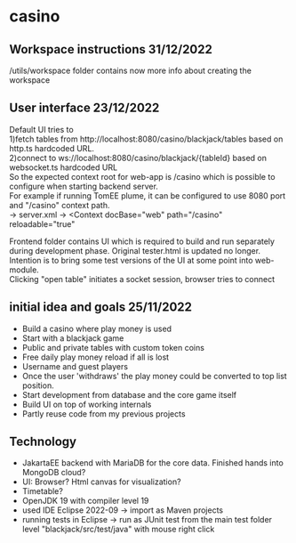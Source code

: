 # casino

## Workspace instructions 31/12/2022 <br>
/utils/workspace folder contains now more info about creating the workspace

## User interface 23/12/2022
Default UI tries to <br>
1)fetch tables from http://localhost:8080/casino/blackjack/tables based on http.ts hardcoded URL.<br>
2)connect to ws://localhost:8080/casino/blackjack/{tableId} based on websocket.ts hardcoded URL <br>
So the expected context root for web-app is /casino which is possible to configure when starting backend server. <br>
For example if running TomEE plume, it can be configured to use 8080 port and "/casino" context path. <br>
->  server.xml -> <Context docBase="web" path="/casino" reloadable="true"  <br>

Frontend folder contains UI which is required to build and run separately during development phase. Original tester.html is updated no longer. Intention is to bring some test versions of the UI at some point into web-module.
<br> Clicking "open table" initiates a socket session, browser tries to connect 
## initial idea and goals 25/11/2022
* Build a casino where play money is used 
* Start with a blackjack game 
* Public and private tables with custom token coins
* Free daily play money reload if all is lost
* Username and guest players
* Once the user 'withdraws' the play money could be converted to top list position.
* Start development from database and the core game itself
* Build UI on top of working internals
* Partly reuse code from my previous projects
## Technology
* JakartaEE backend with MariaDB for the core data. Finished hands into MongoDB cloud?
* UI: Browser? Html canvas for visualization?
* Timetable?
* OpenJDK 19 with compiler level 19
* used IDE Eclipse 2022-09 -> import as Maven projects
* running tests in Eclipse -> run as JUnit test from the main test folder level "blackjack/src/test/java" with mouse right click
